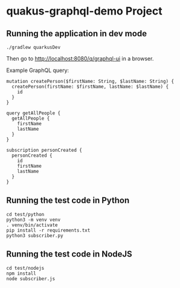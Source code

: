 # quakus-graphql-demo Project

## Running the application in dev mode

    ./gradlew quarkusDev

Then go to <http://localhost:8080/q/graphql-ui> in a browser.

Example GraphQL query:

    mutation createPerson($firstName: String, $lastName: String) {
      createPerson(firstName: $firstName, lastName: $lastName) {
        id
      }
    }

    query getAllPeople {
      getAllPeople {
        firstName
        lastName
      }
    }

    subscription personCreated {
      personCreated {
        id
        firstName
        lastName
      }
    }

## Running the test code in Python

    cd test/python
    python3 -m venv venv
    . venv/bin/activate
    pip install -r requirements.txt
    python3 subscriber.py

## Running the test code in NodeJS

    cd test/nodejs
    npm install
    node subscriber.js
